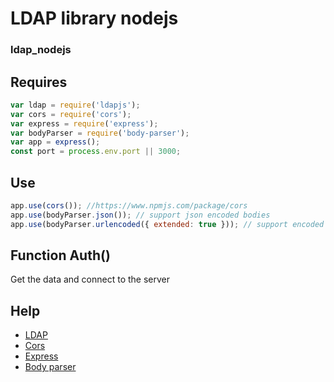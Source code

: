 

# LDAP library nodejs

### ldap_nodejs


## Requires

```js
var ldap = require('ldapjs');
var cors = require('cors');
var express = require('express');
var bodyParser = require('body-parser');
var app = express();
const port = process.env.port || 3000; 
```

## Use

```js
app.use(cors()); //https://www.npmjs.com/package/cors
app.use(bodyParser.json()); // support json encoded bodies
app.use(bodyParser.urlencoded({ extended: true })); // support encoded bodies
```

## Function Auth()

Get the data and connect to the server


## Help

- [LDAP](http://ldapjs.org/)
- [Cors](https://www.npmjs.com/package/cors)
- [Express](https://www.npmjs.com/package/express)
- [Body parser](https://www.npmjs.com/package/body-parser)
